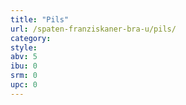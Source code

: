 ```yaml
---
title: "Pils"
url: /spaten-franziskaner-bra-u/pils/
category: 
style: 
abv: 5
ibu: 0
srm: 0
upc: 0
---
```


